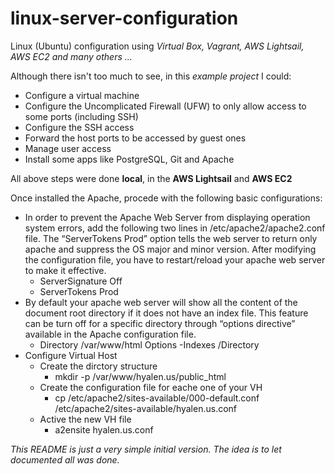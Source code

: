 # linux-server-configuration
Linux (Ubuntu) configuration using _Virtual Box, Vagrant, AWS Lightsail, AWS EC2 and many others ..._

Although there isn't too much to see, in this _example project_ I could:
- Configure a virtual machine
- Configure the Uncomplicated Firewall (UFW) to only allow access to some ports (including SSH)
- Configure the SSH access
- Forward the host ports to be accessed by guest ones
- Manage user access
- Install some apps like PostgreSQL, Git and Apache 

All above steps were done **local**, in the **AWS Lightsail** and **AWS EC2** 

Once installed the Apache, procede with the following basic configurations:
- In order to prevent the Apache Web Server from displaying operation system errors, add the following two lines in /etc/apache2/apache2.conf file. The “ServerTokens Prod” option tells the web server to return only apache and suppress the OS major and minor version. After modifying the configuration file, you have to restart/reload your apache web server to make it effective.
  - ServerSignature Off
  - ServerTokens Prod
- By default your apache web server will show all the content of the document root directory if it does not have an index file. This feature can be turn off for a specific directory through “options directive” available in the Apache configuration file.
  - Directory /var/www/html Options -Indexes /Directory
- Configure Virtual Host
  - Create the dirctory structure
    - mkdir -p /var/www/hyalen.us/public_html
  - Create the configuration file for eache one of your VH
    - cp /etc/apache2/sites-available/000-default.conf /etc/apache2/sites-available/hyalen.us.conf
  - Active the new VH file
    - a2ensite hyalen.us.conf

_This README is just a very simple initial version. The idea is to let documented all was done._
